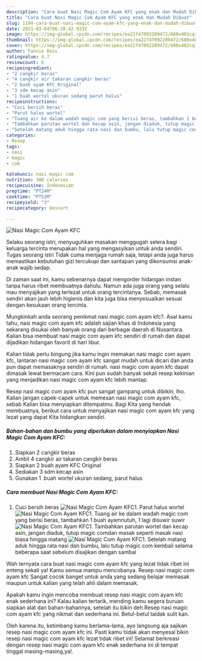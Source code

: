 ```yaml
---
description: "Cara buat Nasi Magic Com Ayam KFC yang enak dan Mudah Dibuat"
title: "Cara buat Nasi Magic Com Ayam KFC yang enak dan Mudah Dibuat"
slug: 1194-cara-buat-nasi-magic-com-ayam-kfc-yang-enak-dan-mudah-dibuat
date: 2021-03-04T06:28:42.933Z
image: https://img-global.cpcdn.com/recipes/ea22f47092289472/680x482cq70/nasi-magic-com-ayam-kfc-foto-resep-utama.jpg
thumbnail: https://img-global.cpcdn.com/recipes/ea22f47092289472/680x482cq70/nasi-magic-com-ayam-kfc-foto-resep-utama.jpg
cover: https://img-global.cpcdn.com/recipes/ea22f47092289472/680x482cq70/nasi-magic-com-ayam-kfc-foto-resep-utama.jpg
author: Fannie Ross
ratingvalue: 4.7
reviewcount: 6
recipeingredient:
- "2 cangkir beras"
- "4 cangkir air takaran cangkir beras"
- "2 buah ayam KFC Original"
- "3 sdm kecap asin"
- "1 buah wortel ukuran sedang parut halus"
recipeinstructions:
- "Cuci bersih beras"
- "Parut halus wortel"
- "Tuang air ke dalam wadah magic com yang berisi beras, tambahkan 1 buah ayamnutuh, 1 lagi disuwir suwir"
- "Tambahkan parutan wortel dan kecap asin, jangan diaduk, tutup magic comdan masak seperti masak nasi biasa hingga matang"
- "Setelah matang aduk hingga rata nasi dan bumbu, lalu tutup magic com kembali selama beberapa saat sebelum disajikan dengan sambal"
categories:
- Resep
tags:
- nasi
- magic
- com

katakunci: nasi magic com 
nutrition: 300 calories
recipecuisine: Indonesian
preptime: "PT24M"
cooktime: "PT53M"
recipeyield: "3"
recipecategory: Dessert

---
```



![Nasi Magic Com Ayam KFC](https://img-global.cpcdn.com/recipes/ea22f47092289472/680x482cq70/nasi-magic-com-ayam-kfc-foto-resep-utama.jpg)

Selaku seorang istri, menyuguhkan masakan menggugah selera bagi keluarga tercinta merupakan hal yang mengasyikan untuk anda sendiri. Tugas seorang istri Tidak cuma menjaga rumah saja, tetapi anda juga harus memastikan kebutuhan gizi tercukupi dan santapan yang dikonsumsi anak-anak wajib sedap.

Di zaman  saat ini, kamu sebenarnya dapat mengorder hidangan instan tanpa harus ribet membuatnya dahulu. Namun ada juga orang yang selalu mau menyajikan yang terlezat untuk orang tercintanya. Sebab, memasak sendiri akan jauh lebih higienis dan kita juga bisa menyesuaikan sesuai dengan kesukaan orang tercinta. 



Mungkinkah anda seorang penikmat nasi magic com ayam kfc?. Asal kamu tahu, nasi magic com ayam kfc adalah sajian khas di Indonesia yang sekarang disukai oleh banyak orang dari berbagai daerah di Nusantara. Kalian bisa membuat nasi magic com ayam kfc sendiri di rumah dan dapat dijadikan hidangan favorit di hari libur.

Kalian tidak perlu bingung jika kamu ingin memakan nasi magic com ayam kfc, lantaran nasi magic com ayam kfc sangat mudah untuk dicari dan anda pun dapat memasaknya sendiri di rumah. nasi magic com ayam kfc dapat dimasak lewat bermacam cara. Kini pun sudah banyak sekali resep kekinian yang menjadikan nasi magic com ayam kfc lebih mantap.

Resep nasi magic com ayam kfc pun sangat gampang untuk dibikin, lho. Kalian jangan capek-capek untuk memesan nasi magic com ayam kfc, sebab Kalian bisa menyiapkan ditempatmu. Bagi Kita yang hendak membuatnya, berikut cara untuk menyajikan nasi magic com ayam kfc yang lezat yang dapat Kita hidangkan sendiri.

<!--inarticleads1-->

##### Bahan-bahan dan bumbu yang diperlukan dalam menyiapkan Nasi Magic Com Ayam KFC:

1. Siapkan 2 cangkir beras
1. Ambil 4 cangkir air takaran cangkir beras
1. Siapkan 2 buah ayam KFC Original
1. Sediakan 3 sdm kecap asin
1. Gunakan 1 .buah wortel ukuran sedang, parut halus




<!--inarticleads2-->

##### Cara membuat Nasi Magic Com Ayam KFC:

1. Cuci bersih beras
<img src="https://img-global.cpcdn.com/steps/2f585ad0792f8f26/160x128cq70/nasi-magic-com-ayam-kfc-langkah-memasak-1-foto.jpg" alt="Nasi Magic Com Ayam KFC">1. Parut halus wortel
<img src="https://img-global.cpcdn.com/steps/333500a07704bc57/160x128cq70/nasi-magic-com-ayam-kfc-langkah-memasak-2-foto.jpg" alt="Nasi Magic Com Ayam KFC">1. Tuang air ke dalam wadah magic com yang berisi beras, tambahkan 1 buah ayamnutuh, 1 lagi disuwir suwir
<img src="https://img-global.cpcdn.com/steps/efd52471f338f1cf/160x128cq70/nasi-magic-com-ayam-kfc-langkah-memasak-3-foto.jpg" alt="Nasi Magic Com Ayam KFC">1. Tambahkan parutan wortel dan kecap asin, jangan diaduk, tutup magic comdan masak seperti masak nasi biasa hingga matang
<img src="https://img-global.cpcdn.com/steps/30077ab05e77a196/160x128cq70/nasi-magic-com-ayam-kfc-langkah-memasak-4-foto.jpg" alt="Nasi Magic Com Ayam KFC">1. Setelah matang aduk hingga rata nasi dan bumbu, lalu tutup magic com kembali selama beberapa saat sebelum disajikan dengan sambal




Wah ternyata cara buat nasi magic com ayam kfc yang lezat tidak ribet ini enteng sekali ya! Kamu semua mampu mencobanya. Resep nasi magic com ayam kfc Sangat cocok banget untuk anda yang sedang belajar memasak maupun untuk kalian yang telah ahli dalam memasak.

Apakah kamu ingin mencoba membuat resep nasi magic com ayam kfc enak sederhana ini? Kalau kalian tertarik, mending kamu segera buruan siapkan alat dan bahan-bahannya, setelah itu bikin deh Resep nasi magic com ayam kfc yang nikmat dan sederhana ini. Betul-betul taidak sulit kan. 

Oleh karena itu, ketimbang kamu berlama-lama, ayo langsung aja sajikan resep nasi magic com ayam kfc ini. Pasti kamu tiidak akan menyesal bikin resep nasi magic com ayam kfc lezat tidak ribet ini! Selamat berkreasi dengan resep nasi magic com ayam kfc enak sederhana ini di tempat tinggal masing-masing,ya!.

